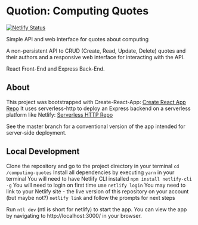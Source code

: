 # Quotion: Computing Quotes

[![Netlify Status](https://api.netlify.com/api/v1/badges/6a5cc58c-c0ff-4663-aa3c-dc5c98342570/deploy-status)](https://app.netlify.com/sites/quotion/deploys)

Simple API and web interface for quotes about computing

A non-persistent API to CRUD (Create, Read, Update, Delete) quotes and their authors and a responsive web interface for interacting with the API.

React Front-End and Express Back-End.

## About

This project was bootstrapped with Create-React-App: [Create React App Repo](https://github.com/facebook/create-react-app)
It uses serverless-http to deploy an Express backend on a serverless platform like Netlify: [Serverless HTTP Repo](https://github.com/dougmoscrop/serverless-http)

See the master branch for a conventional version of the app intended for server-side deployment.

## Local Development

Clone the repository and go to the project directory in your terminal `cd /computing-quotes`
Install all dependencies by executing `yarn` in your terminal
You will need to have Netlify CLI installed `npm install netlify-cli -g`
You will need to login on first time use `netlify login`
You may need to link to your Netlify site - the live version of this repository on your account (but maybe not?) `netlify link` and follow the prompts for next steps

Run `ntl dev` (ntl is short for netlify) to start the app.
You can view the app by navigating to http://localhost:3000/ in your browser.
